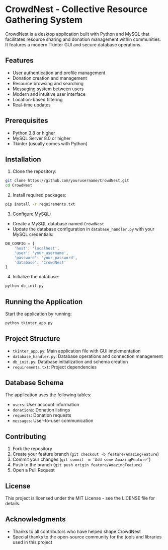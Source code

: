 # CrowdNest - Collective Resource Gathering System

CrowdNest is a desktop application built with Python and MySQL that facilitates resource sharing and donation management within communities. It features a modern Tkinter GUI and secure database operations.

## Features

- User authentication and profile management
- Donation creation and management
- Resource browsing and searching
- Messaging system between users
- Modern and intuitive user interface
- Location-based filtering
- Real-time updates

## Prerequisites

- Python 3.8 or higher
- MySQL Server 8.0 or higher
- Tkinter (usually comes with Python)

## Installation

1. Clone the repository:
```bash
git clone https://github.com/yourusername/CrowdNest.git
cd CrowdNest
```

2. Install required packages:
```bash
pip install -r requirements.txt
```

3. Configure MySQL:
- Create a MySQL database named `CrowdNest`
- Update the database configuration in `database_handler.py` with your MySQL credentials:
```python
DB_CONFIG = {
    'host': 'localhost',
    'user': 'your_username',
    'password': 'your_password',
    'database': 'CrowdNest'
}
```

4. Initialize the database:
```bash
python db_init.py
```

## Running the Application

Start the application by running:
```bash
python tkinter_app.py
```

## Project Structure

- `tkinter_app.py`: Main application file with GUI implementation
- `database_handler.py`: Database operations and connection management
- `db_init.py`: Database initialization and schema creation
- `requirements.txt`: Project dependencies

## Database Schema

The application uses the following tables:
- `users`: User account information
- `donations`: Donation listings
- `requests`: Donation requests
- `messages`: User-to-user communication

## Contributing

1. Fork the repository
2. Create your feature branch (`git checkout -b feature/AmazingFeature`)
3. Commit your changes (`git commit -m 'Add some AmazingFeature'`)
4. Push to the branch (`git push origin feature/AmazingFeature`)
5. Open a Pull Request

## License

This project is licensed under the MIT License - see the LICENSE file for details.

## Acknowledgments

- Thanks to all contributors who have helped shape CrowdNest
- Special thanks to the open-source community for the tools and libraries used in this project 